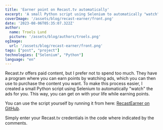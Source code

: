 ```yaml
---
title: 'Earner point on Recast.tv automatically'
excerpt: 'A small Python script using Selenium to automatically "watch" the ads for you.'
coverImage: '/assets/blog/recast-earner/front.png'
date: '2023-08-06T05:35:07.322Z'
author:
  name: Troels Lund
  picture: '/assets/blog/authors/troels.png'
ogImage:
  url: '/assets/blog/recast-earner/front.png'
tags: ["post", "project"]
technologies: ["Selenium", "Python"]
language: "en"
---
```


Recast.tv offers paid content, but I prefer not to spend too much. They have a program where you can earn points by watching ads, which you can then use to purchase the content you want. To make this process easier, I created a small Python script using Selenium to automatically "watch" the ads for you. This way, you can get on with your life while earning points.

You can use the script yourself by running it from here: [RecastEarner on GitHub](https://github.com/trolund/RecastEarner/blob/master/main.py).

Simply enter your Recast.tv credentials in the code where indicated by the comments.